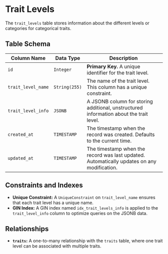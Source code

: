 # Trait Levels

The `trait_levels` table stores information about the different levels or categories for categorical traits.

## Table Schema

| Column Name      | Data Type      | Description                                                                                      |
| ---------------- | -------------- | ------------------------------------------------------------------------------------------------ |
| `id`             | `Integer`      | **Primary Key.** A unique identifier for the trait level.                                        |
| `trait_level_name` | `String(255)`  | The name of the trait level. This column has a unique constraint.                                |
| `trait_level_info` | `JSONB`        | A JSONB column for storing additional, unstructured information about the trait level.           |
| `created_at`     | `TIMESTAMP`    | The timestamp when the record was created. Defaults to the current time.                         |
| `updated_at`     | `TIMESTAMP`    | The timestamp when the record was last updated. Automatically updates on any modification.       |

## Constraints and Indexes

- **Unique Constraint:** A `UniqueConstraint` on `trait_level_name` ensures that each trait level has a unique name.
- **GIN Index:** A GIN index named `idx_trait_levels_info` is applied to the `trait_level_info` column to optimize queries on the JSONB data.

## Relationships

- **`traits`:** A one-to-many relationship with the `traits` table, where one trait level can be associated with multiple traits.
